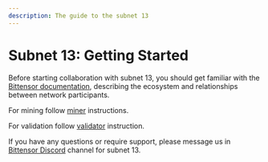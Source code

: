 ```yaml
---
description: The guide to the subnet 13
---
```


# Subnet 13: Getting Started

Before starting collaboration with subnet 13, you should get familiar with the [Bittensor documentation](https://docs.bittensor.com/), describing the ecosystem and relationships between network participants.

For mining follow [miner](https://github.com/macrocosm-os/data-universe/blob/main/docs/miner.md) instructions.

For validation follow [validator](https://github.com/macrocosm-os/data-universe/blob/main/docs/validator.md) instruction.

If you have any questions or require support, please message us in [Bittensor Discord](https://www.macrocosmos.ai/sn13/dashboard) channel for subnet 13.
